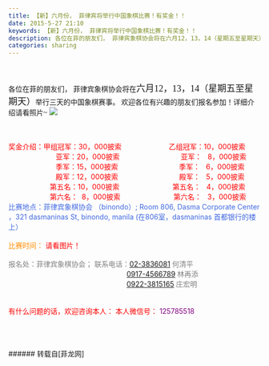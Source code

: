 ```yaml
---
title: 【新】六月份， 菲律宾将举行中国象棋比赛！有奖金！！
date: 2015-5-27 21:10
keywords: 【新】六月份， 菲律宾将举行中国象棋比赛！有奖金！！
description: 各位在菲的朋友们， 菲律宾象棋协会将在六月12，13，14（星期五至星期天）举行三天的中国象棋赛事。 欢迎各位有兴趣的朋友们报名参加！详细介绍请看照片~ 奖金介绍：甲组冠军：30，000披索                        乙组冠军：10，000披索                        亚军：20，000披索                               亚军：   8，000披索                        季军：15，000披索                               季军：   6，000披索                        殿军：12，000披索                               殿军：   5，000披索                     第五名：10，000披索                           第五名：   4，000披索                     第六名：  8，000披索                           第六名：   3，000披索比赛地点：菲律宾象棋协会 （binondo）; Room 806, Dasma Corporate Center ，321 dasmaninas St, binondo, manila (在806室，dasmaninas 首都银行的楼上）比赛时间： 请看图片！报名处：菲律宾象棋协会； 联系电话：02-3836081 何清平                                                            0917-4566789 林再添                                                            0922-3815165 庄宏明 有什么问题的话，欢迎咨询本人： 本人微信号： 125785518                                     
categories: sharing
---
```

<td class="t_f" id="postmessage_159980">

<br/>
<br/>
<font face="宋体">各位在菲的朋友们， 菲律宾象棋协会将在<font size="4">六月12，13，14（星期五至星期天）</font>举行三天的中国象棋赛事。 欢迎各位有兴趣的朋友们报名参加！详细介绍请看照片~</font><img alt="" border="0" onclick="" onmouseover="" smilieid="95" src="static/image/smiley/qiubilong/19.gif"/>

<img aid="68225" data-cf-modified-5103b238913e5fdb78a5989a-="" file="data/attachment/forum/201505/27/205205zdtsdpiui5k5x8ns.jpg.thumb.jpg" id="aimg_68225" inpost="1" onclick="" onmouseover="" src="http://www.flw.ph/data/attachment/forum/201505/27/205205zdtsdpiui5k5x8ns.jpg" style="cursor:pointer" zoomfile="data/attachment/forum/201505/27/205205zdtsdpiui5k5x8ns.jpg"/>


<font color="#ff0000"> </font><font color="#ff0000"><br/>
</font><br/>
<font color="#ff0000">奖金介绍：甲组冠军：30，000披索                        乙组</font><font color="#ff00">冠军：10，000披索</font><br/>
<font color="#ff0000">                        亚军：20，000</font><font color="#ff00">披索                               </font><font color="#ff0000">亚军：   8，000</font><font color="#ff00">披索</font><br/>
<font color="#ff0000">                        季军：15，000</font><font color="#ff00">披索</font><font color="#ff0000">                               季军：   6，000</font><font style="color:rgb(255, 0, 0)">披索</font><br/>
<font color="#ff0000">                        殿军：12，000</font><font color="#ff00">披索</font><font color="#ff0000">                               殿军：   5，000</font><font style="color:rgb(255, 0, 0)">披索</font><br/>
<font color="#ff0000">                     第五名：10，000</font><font color="#ff00">披索</font><font color="#ff0000">                           第五名：   4，000</font><font style="color:rgb(255, 0, 0)">披索</font><br/>
<font color="#ff0000">                     第六名：  8，000</font><font color="#ff00">披索</font><font color="#ff0000">                           第六名：   3，000</font><font style="color:rgb(255, 0, 0)">披索</font><br/>
<font color="#4169e1">比赛地点：菲律宾象棋协会 （binondo）; Room 806, Dasma Corporate Center ，321 dasmaninas St, binondo, manila (在806室，dasmaninas 首都银行的楼上）</font><br/>
<br/>
<font color="#ff8c00">比赛时间：</font><font color="#ff0000"> 请看图片！</font><br/>
<br/>
<font color="#808080">报名处：菲律宾象棋协会； 联系电话：<a href="http://www.flw.ph/tel:02-3836081" target="_blank">02-3836081</a> 何清平</font><br/>
<font color="#808080">                                                            <a href="http://www.flw.ph/tel:0917-4566789" target="_blank">0917-4566789</a> 林再添</font><br/>
<font color="#808080">                                                            <a href="http://www.flw.ph/tel:0922-3815165" target="_blank">0922-3815165</a> 庄宏明</font><br/>
<font color="#808080"><br/>
</font><br/>
<font color="#ff0000"> 有什么问题的话，欢迎咨询本人： 本人微信号： </font><font color="#800080">125785518 </font><font color="#ff0000">               </font><br/>
<font color="#ff0000">                     </font><br/>
<br/>
<br/>
</td>
###### 转载自[菲龙网]